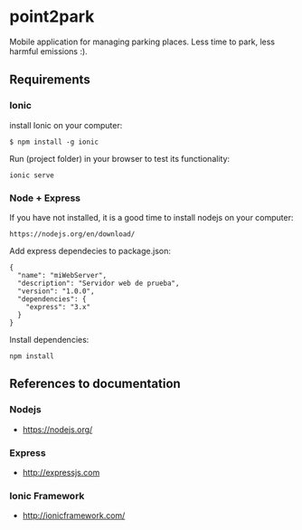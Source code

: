 # point2park

Mobile application for managing parking places. Less time to park, less harmful emissions :).

## Requirements

### Ionic

install Ionic on your computer:
```
$ npm install -g ionic
```

Run (project folder) in your browser to test its functionality:
```
ionic serve
```
### Node + Express

If you have not installed, it is a good time to install nodejs on your computer:

```
https://nodejs.org/en/download/
```

Add express dependecies to package.json:

```
{
  "name": "miWebServer",
  "description": "Servidor web de prueba",
  "version": "1.0.0",
  "dependencies": {
    "express": "3.x"
  }
}

```
Install dependencies:

```
npm install
```

## References to documentation

### Nodejs
- https://nodejs.org/

### Express
- http://expressjs.com

### Ionic Framework
- http://ionicframework.com/